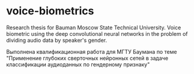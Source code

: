 # voice-biometrics
Research thesis for Bauman Moscow State Technical University.  Voice biometric using the deep convolutional neural networks in the problem of dividing audio data by speaker's gender.

Выполнена квалификационная работа для МГТУ Баумана по теме "Применение глубоких сверточных нейронных сетей в задаче классификации аудиоданных по гендерному признаку"
